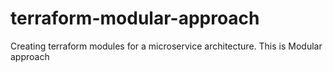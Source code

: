 # terraform-modular-approach
Creating terraform modules for a microservice architecture. This is Modular approach
